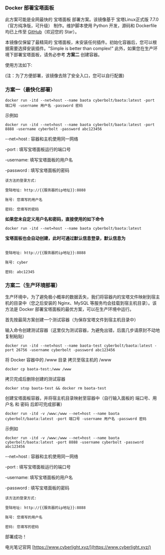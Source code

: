 ### Docker 部署宝塔面板

此方案可能是全网最快的 宝塔面板 部署方案。该镜像基于 宝塔Linux正式版 7.7.0（官方纯净版，可升级） 制作。维护脚本使用 Python 开发，源码和 Dockerfile 均已上传至 [GitHub](https://github.com/Cyberbolt/baota)（欢迎您的 Star）。

本镜像仅保留了最精简的 宝塔面板，未安装任何插件。初始化容器后，您可以根据需要选择安装插件。"Simple is better than complex!" 此外，如果您在生产环境下部署宝塔面板，请务必参考 **方案二** 创建容器。

使用方法如下:

(注：为了方便部署，该镜像去除了安全入口，您可以自行配置)

### 方案一（最快化部署）

```
docker run -itd --net=host --name baota cyberbolt/baota:latest -port 端口号 -username 用户名 -password 密码
```
示例如

```
docker run -itd --net=host --name baota cyberbolt/baota:latest -port 8888 -username cyberbolt -password abc123456
```

--net=host : 容器和主机使用同一网络

-port : 填写宝塔面板运行的端口号

-username: 填写宝塔面板的用户名

-password : 填写宝塔面板的密码

```
该方法的登录方式:

登陆地址: http://{{服务器的ip地址}}:8888

账号: 您填写的用户名

密码: 您填写的密码

```
**如果您未自定义用户名和密码，直接使用的如下命令**

```
docker run -itd --net=host --name baota cyberbolt/baota:latest
```

**宝塔面板也会自动创建，此时可通过默认信息登录，默认信息为**

```

登陆地址: http://{{服务器的ip地址}}:8888

账号: cyber

密码: abc12345

```

### 方案二（生产环境部署）

生产环境中，为了避免极小概率的数据丢失，我们将容器内的宝塔文件映射到宿主机的目录中（您之后安装的 Nginx、MySQL 等服务均会挂载到宿主机目录）。该方法是 Docker 部署宝塔面板的最优方案，可以在生产环境中运行。

首先按最简方案创建一个测试容器（为保存宝塔文件到宿主机目录中）

输入命令创建测试容器（这里仅为测试容器，为避免出错，后面几步请原封不动地复制粘贴）

```
docker run -itd --net=host --name baota-test cyberbolt/baota:latest -port 26756 -username cyberbolt -password abc123456
```

将 Docker 容器中的 /www 目录 拷贝至宿主机的 /www

```
docker cp baota-test:/www /www
```

拷贝完成后删除创建的测试容器

```
docker stop baota-test && docker rm baota-test
```

创建宝塔面板容器，并将宿主机目录映射至容器中（自行输入面板的 端口号、用户名 和 密码 后即可完成部署）

```
docker run -itd -v /www:/www --net=host --name baota cyberbolt/baota:latest -port 端口号 -username 用户名 -password 密码
```

示例如

```
docker run -itd -v /www:/www --net=host --name baota cyberbolt/baota:latest -port 8888 -username cyberbolt -password abc123456
```

--net=host : 容器和主机使用同一网络

-port : 填写宝塔面板运行的端口号

-username: 填写宝塔面板的用户名

-password : 填写宝塔面板的密码

```
该方法的登录方式:

登陆地址: http://{{服务器的ip地址}}:8888

账号: 您填写的用户名

密码: 您填写的密码

```

部署成功！

电光笔记官网 [https://www.cyberlight.xyz/](https://www.cyberlight.xyz/)